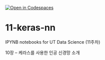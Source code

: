 [![Open in Codespaces](https://classroom.github.com/assets/launch-codespace-2972f46106e565e64193e422d61a12cf1da4916b45550586e14ef0a7c637dd04.svg)](https://classroom.github.com/open-in-codespaces?assignment_repo_id=17542563)
# 11-keras-nn

IPYNB notebooks for UT Data Science (11주차)

10장 – 케라스를 사용한 인공 신경망 소개
